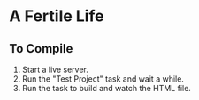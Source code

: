 # A Fertile Life
 
## To Compile
1. Start a live server.
2. Run the "Test Project" task and wait a while.
3. Run the task to build and watch the HTML file.